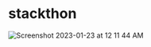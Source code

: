 # stackthon

![Screenshot 2023-01-23 at 12 11 44 AM](https://user-images.githubusercontent.com/113927218/213970223-77a08675-499f-4ce6-9396-64aee6d305f4.png)
